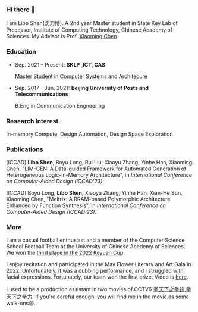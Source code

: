### Hi there 👋

<!--
**BUPTslb/BUPTslb** is a ✨ _special_ ✨ repository because its `README.md` (this file) appears on your GitHub profile.

Here are some ideas to get you started:

- 🔭 I’m currently working on ...
- 🌱 I’m currently learning ...
- 👯 I’m looking to collaborate on ...
- 🤔 I’m looking for help with ...
- 💬 Ask me about ...
- 📫 How to reach me: ...
- 😄 Pronouns: ...
- ⚡ Fun fact: ...
-->
I am Libo Shen(沈力博). A 2nd year Master student in State Key Lab of Processor, Institute of Computing Technology, Chinese Academy of Sciences. My Advisor is Prof. [Xiaoming Chen](https://people.ucas.edu.cn/~chenxm). 

### Education
- Sep. 2021 - Present: **SKLP** ,**ICT, CAS**

  Master Student in Computer Systems and Architecure

- Sep. 2017 - Jun. 2021: **Beijing University of Posts and Telecommunications**

  B.Eng in Communication Engneering

### Research Interest
In-memory Compute, Design Automation, Design Space Exploration

### Publications
[ICCAD] **Libo Shen**, Boyu Long, Rui Liu, Xiaoyu Zhang, Yinhe Han, Xiaoming Chen, "LIM-GEN: A Data-guided Framework for Automated Generation of Heterogeneous Logic-in-Memory Architecture", in *International Conference on Computer-Aided Design (ICCAD'23)*.

[ICCAD] Boyu Long, **Libo Shen**, Xiaoyu Zhang, Yinhe Han, Xian-He Sun, Xiaoming Chen, "Meltrix: A RRAM-based Polymorphic Architecture Enhanced by Function Synthesis", in *International Conference on Computer-Aided Design (ICCAD'23)*.

### More
I am a casual football enthusiast and a member of the Computer Science School Football Team at the University of Chinese Academy of Sciences. We won the [third place in the 2022 Keyuan Cup](https://mp.weixin.qq.com/s?__biz=MzAwOTU0MjUyMQ==&mid=2650499392&idx=2&sn=7f4c5e69d89c94bd7265097b1285d059&chksm=8351c756b4264e407f23900812dd666b77d7dd4fea773a10d2b210dbd2e185ff506b6a4c5370&scene=27).

I enjoy recitation and participated in the May Flower Literary and Art Gala in 2022. Unfortunately, it was a dubbing performance, and I struggled with facial expressions. Fortunately, our team won the first prize. Video is [here](https://www.bilibili.com/video/av811404763/?vd_source=1920e32e7644aafe109ad2f9ec08c4a9).

I used to be a production assistant in two movies of CCTV6 [拳天下之拳锋](https://movie.douban.com/subject/35314511/),[拳天下之拳力](https://movie.douban.com/subject/35314509/). If you're careful enough, you will find me in the movie as some walk-ons😄.


